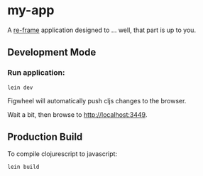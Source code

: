 # my-app

A [re-frame](https://github.com/Day8/re-frame) application designed to ... well, that part is up to you.

## Development Mode

### Run application:

```
lein dev
```

Figwheel will automatically push cljs changes to the browser.

Wait a bit, then browse to [http://localhost:3449](http://localhost:3449).

## Production Build


To compile clojurescript to javascript:

```
lein build
```
